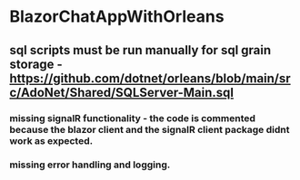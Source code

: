 # BlazorChatAppWithOrleans

## sql scripts must be run manually for sql grain storage - https://github.com/dotnet/orleans/blob/main/src/AdoNet/Shared/SQLServer-Main.sql

### missing signalR functionality - the code is commented because the blazor client and the signalR client package didnt work as expected.
### missing error handling and logging.
